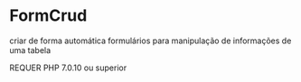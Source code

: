 # FormCrud
criar de forma automática formulários para manipulação de informações de uma tabela

REQUER PHP 7.0.10 ou superior
